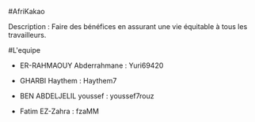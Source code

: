 
#AfriKakao

Description :
	Faire des bénéfices en assurant une vie équitable à tous les travailleurs. 

#L'equipe

* ER-RAHMAOUY Abderrahmane : Yuri69420

* GHARBI Haythem : Haythem7

* BEN ABDELJELIL youssef : youssef7rouz

* Fatim EZ-Zahra : fzaMM